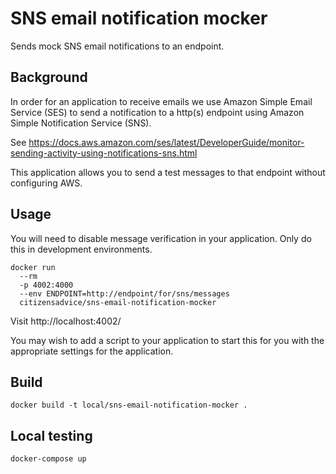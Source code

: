# SNS email notification mocker

Sends mock SNS email notifications to an endpoint.

## Background

In order for an application to receive emails we use Amazon Simple Email Service (SES)
to send a notification to a http(s) endpoint using Amazon Simple Notification Service (SNS).

See https://docs.aws.amazon.com/ses/latest/DeveloperGuide/monitor-sending-activity-using-notifications-sns.html

This application allows you to send a test messages to that endpoint without configuring AWS.

## Usage

You will need to disable message verification in your application.
Only do this in development environments.

```
docker run
  --rm
  -p 4002:4000
  --env ENDPOINT=http://endpoint/for/sns/messages
  citizensadvice/sns-email-notification-mocker
```

Visit http://localhost:4002/

You may wish to add a script to your application to start this for you with
the appropriate settings for the application.

## Build

```
docker build -t local/sns-email-notification-mocker .
```

## Local testing

```
docker-compose up
```
